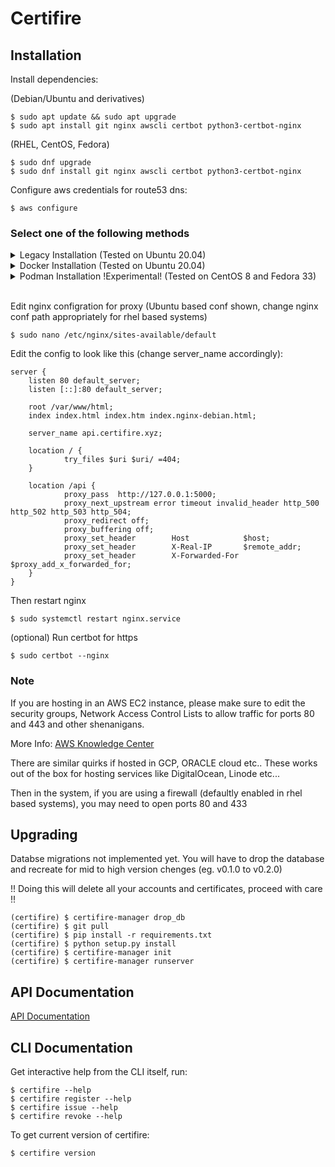 Certifire
=========

Installation
------------

Install dependencies: 

(Debian/Ubuntu and derivatives)

    $ sudo apt update && sudo apt upgrade
    $ sudo apt install git nginx awscli certbot python3-certbot-nginx

(RHEL, CentOS, Fedora)

    $ sudo dnf upgrade
    $ sudo dnf install git nginx awscli certbot python3-certbot-nginx

Configure aws credentials for route53 dns:

    $ aws configure

### Select one of the following methods

<details>
<summary>Legacy Installation (Tested on Ubuntu 20.04)</summary>

### Legacy Installation

Create and switch to new user
    
    $ sudo useradd -m -s /bin/bash -G sudo -c "Certifire API Server" certifire
    $ sudo passwd certifire
    $ sudo su - certifire

Install dependencies

    $ sudo apt install python3-dev python3-pip python3-virtualenv libpq-dev build-essential libssl-dev libffi-dev postgresql
    $ sudo systemctl enable --now postgresql.service

Setup Postgresql

    $ sudo su - postgres
    $ psql

    postgres# CREATE USER certifire WITH PASSWORD 'certifire';
    postgres# ALTER USER certifire WITH SUPERUSER;
    postgres# CREATE DATABASE certifire;
    postgres# exit

    $ exit

After cloning, create a virtual environment and install the requirements. For Linux and Mac users:

    $ git clone https://github.com/certifire/certifire
    $ virtualenv -p python3 certifire
    $ source certifire/bin/activate
    $ cd certifire
    (certifire) $ pip install -r requirements.txt

Make appropriate changes to [config.py](./certifire/config.py)

    (certifire) $ python setup.py install

Running

Change the password of admin account as required in the init commnd.
To run the server use the following commands:

    (certifire) $ certifire-manager init -p changeme
    (certifire) $ certifire-manager runserver
     * Running on http://127.0.0.1:5000/ (Press CTRL+C to quit)
     * Restarting with reloader

Now the server is ready to accept requests at https://api.certifire.xyz (or whatever you have configured)

To run certifire as a service:

    $ sudo cp certifire.service /etc/systemd/system/
    $ sudo systemctl daemon-reload
    $ sudo systemctl enable --now certifire

</details>

<details>
<summary>Docker Installation (Tested on Ubuntu 20.04)</summary>

### Docker Installation

Install docker and docker-compose

    $ sudo apt install docker docker-compose
    $ sudo groupadd docker
    $ sudo usermod -aG docker ${USER}

Log out and Log back in so that your group membership is re-evaluated. 
More info: [Docker Docs](https://docs.docker.com/engine/install/linux-postinstall/#manage-docker-as-a-non-root-user)

You also may stop existing postgresql instance and certifire instance if present because,
it will confilict with the postgres and certifire docker instance

    $ sudo systemctl disable --now postgresql
    $ sudo systemctl disable --now certifire

Now we build our docker image

    $ git clone https://github.com/certifire/certifire
    $ cd certifire
    $ docker-compose build

Run the container:

    $ docker-compose up -d

Initialize database and admin accounts (change the password as you require):

    $ docker-compose exec server certifire-manager init -p changeme

If you want to stream the logs (You can press ctrl+c to quit streaming):

    $ docker-compose logs -tf server

</details>

<details>
<summary>Podman Installation !Experimental! (Tested on CentOS 8 and Fedora 33)</summary>

### Podman Installation

Install podman and podman-compose

    $ sudo dnf install podman podman-compose

Log out and Log back in so that your group membership is re-evaluated. 
More info: [Docker Docs](https://docs.docker.com/engine/install/linux-postinstall/#manage-docker-as-a-non-root-user)

You also may stop existing postgresql instance and certifire instance if present because,
it will confilict with the postgres and certifire docker instance

    $ sudo systemctl disable --now postgresql
    $ sudo systemctl disable --now certifire

Now we build our docker image

    $ git clone https://github.com/certifire/certifire
    $ cd certifire
    $ podman-compose build

Run the container:

    $ podman-compose up -d

Initialize database and admin accounts (change the password as you require):

    $ podman exec -it certifire_server_1 certifire-manager init changeme

If you want to stream the logs (You can press ctrl+c to quit streaming):

    $ podman-compose logs -tf server

</details>
<br>

Edit nginx configration for proxy 
(Ubuntu based conf shown, change nginx conf path appropriately for rhel based systems)

    $ sudo nano /etc/nginx/sites-available/default

Edit the config to look like this (change server_name accordingly):

    server {
        listen 80 default_server;
        listen [::]:80 default_server;

        root /var/www/html;
        index index.html index.htm index.nginx-debian.html;

        server_name api.certifire.xyz;

        location / {
                try_files $uri $uri/ =404;
        }

        location /api {
                proxy_pass  http://127.0.0.1:5000;
                proxy_next_upstream error timeout invalid_header http_500 http_502 http_503 http_504;
                proxy_redirect off;
                proxy_buffering off;
                proxy_set_header        Host            $host;
                proxy_set_header        X-Real-IP       $remote_addr;
                proxy_set_header        X-Forwarded-For $proxy_add_x_forwarded_for;
        }
    }

Then restart nginx

    $ sudo systemctl restart nginx.service 

(optional) Run certbot for https

    $ sudo certbot --nginx

### Note

If you are hosting in an AWS EC2 instance, please make sure to edit the security groups,
Network Access Control Lists to allow traffic for ports 80 and 443 and other shenanigans.

More Info: [AWS Knowledge Center](https://aws.amazon.com/premiumsupport/knowledge-center/connect-http-https-ec2/)

There are similar quirks if hosted in GCP, ORACLE cloud etc.. 
These works out of the box for hosting services like DigitalOcean, Linode etc...

Then in the system, if you are using a firewall (defaultly enabled in rhel based systems), 
you may need to open ports 80 and 433 


Upgrading
---------

Databse migrations not implemented yet. You will have to drop the database and recreate
for mid to high version chenges (eg. v0.1.0 to v0.2.0)

!! Doing this will delete all your accounts and certificates, proceed with care !!

    (certifire) $ certifire-manager drop_db
    (certifire) $ git pull
    (certifire) $ pip install -r requirements.txt
    (certifire) $ python setup.py install
    (certifire) $ certifire-manager init
    (certifire) $ certifire-manager runserver

API Documentation
-----------------

[API Documentation](https://certifire.xyz/apiDocs)

CLI Documentation
-----------------

Get interactive help from the CLI itself, run:

    $ certifire --help
    $ certifire register --help
    $ certifire issue --help
    $ certifire revoke --help

To get current version of certifire:

    $ certifire version
